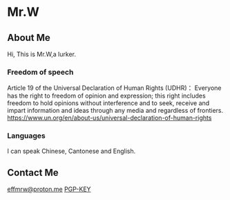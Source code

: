 # Mr.W

## About Me

Hi, This is Mr.W,a lurker.

### Freedom of speech

Article 19 of the Universal Declaration of Human Rights (UDHR)： Everyone has the right to freedom of opinion and expression; this right includes freedom to hold opinions without interference and to seek, receive and impart information and ideas through any media and regardless of frontiers.  
<https://www.un.org/en/about-us/universal-declaration-of-human-rights>

### Languages

I can speak Chinese, Cantonese and English.

## Contact Me
effmrw@proton.me 
[PGP-KEY](https://keys.openpgp.org/vks/v1/by-fingerprint/1C945D03B92919C00370ECA98896CA24A6946053)

